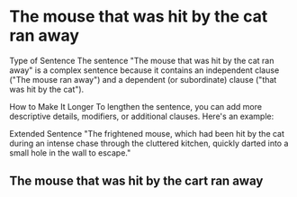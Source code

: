 # The mouse that was hit by the cat ran away

Type of Sentence
The sentence "The mouse that was hit by the cat ran away" is a complex sentence because it contains an independent clause ("The mouse ran away") and a dependent (or subordinate) clause ("that was hit by the cat").

How to Make It Longer
To lengthen the sentence, you can add more descriptive details, modifiers, or additional clauses. Here's an example:

Extended Sentence
"The frightened mouse, which had been hit by the cat during an intense chase through the cluttered kitchen, quickly darted into a small hole in the wall to escape."

## The mouse that was hit by the cart ran away
